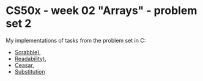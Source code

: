 # CS50x - week 02 "Arrays" - problem set 2
My implementations of tasks from the problem set in C:
* [Scrabble)](https://cs50.harvard.edu/x/2022/labs/2/),
* [Readability)](),
* [Ceasar](),
* [Substitution]()

